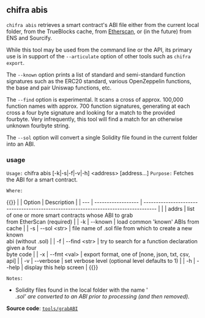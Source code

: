 ## chifra abis

`chifra abis` retrieves a smart contract's ABI file either from the current local folder, from the TrueBlocks cache, from [Etherscan](http://etherscan.io), or (in the future) from ENS and Sourcify.

While this tool may be used from the command line or the API, its primary use is in support of the `--articulate` option of other tools such as `chifra export`.

The `--known` option prints a list of standard and semi-standard function signatures such as the ERC20 standard, various OpenZeppelin functions, the base and pair Uniswap functions, etc.

The `--find` option is experimental. It scans a cross of approx. 100,000 function names with approx. 700 function signatures, generating at each cross a four byte signature and looking for a match to the provided fourbyte. Very infrequently, this tool will find a match for an otherwise unknown fourbyte string.

The `--sol` option will convert a single Solidity file found in the current folder into an ABI.

### usage

`Usage:`    chifra abis [-k|-s|-f|-v|-h] &lt;address&gt; [address...]
`Purpose:`  Fetches the ABI for a smart contract.

`Where:`

{{<td>}}
|     | Option             | Description                                                                         |
| --- | ------------------ | ----------------------------------------------------------------------------------- |
|     | addrs              | list of one or more smart contracts whose ABI to grab<br/>from EtherScan (required) |
| -k  | --known            | load common 'known' ABIs from cache                                                 |
| -s  | --sol &lt;str&gt;  | file name of .sol file from which to create a new known<br/>abi (without .sol)      |
| -f  | --find &lt;str&gt; | try to search for a function declaration given a four<br/>byte code                 |
| -x  | --fmt &lt;val&gt;  | export format, one of [none, json, txt, csv, api]                                   |
| -v  | --verbose          | set verbose level (optional level defaults to 1)                                    |
| -h  | --help             | display this help screen                                                            |
{{</td>}}

`Notes:`

- Solidity files found in the local folder with the name '<address>.sol' are converted to an ABI prior to processing (and then removed).

**Source code**: [`tools/grabABI`](https://github.com/TrueBlocks/trueblocks-core/tree/master/src/tools/grabABI)

